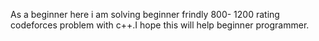 As a beginner here i am solving beginner frindly 800- 1200 rating codeforces problem with c++.I hope this will help beginner programmer.
